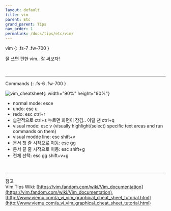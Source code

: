 ```yaml
---
layout: default
title: vim
parent: Etc
grand_parent: Tips
nav_order: 1
permalink: /docs/tips/etc/vim/
---
```


vim 
{: .fs-7 .fw-700 }

잘 쓰면 편한 vim.. 잘 써보자!

<br/>

----

Commands
{: .fs-6 .fw-700 }  

![vim_cheatsheet](../../../../assets/images/tips/vi_vim_cheat_sheet.gif){: width="90%" height="90%"}

  
* normal mode: esce
* undo: esc u
* redo: esc ctrl+r
* 습관적으로 ctrl+s 누르면 화면이 잠김.. 이럴 땐 ctrl+q
* visual mode: esc v (visually highlight(select) specific text areas and run commands on them)
* visual modde line: esc shift+v
* 문서 첫 줄 시작으로 이동: esc gg 
* 문서 끝 줄 시작으로 이동: esc shift+g
* 전체 선택: esc gg shift+v+g


<br/>

----

참고   
Vim Tips Wiki: [https://vim.fandom.com/wiki/Vim_documentation](https://vim.fandom.com/wiki/Vim_documentation), [http://www.viemu.com/a_vi_vim_graphical_cheat_sheet_tutorial.html](http://www.viemu.com/a_vi_vim_graphical_cheat_sheet_tutorial.html)

